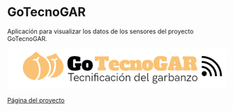 # GoTecnoGAR

Aplicación para visualizar los datos de los sensores del proyecto GoTecnoGAR.

![Logo](assets/logo1.png)

[Página del proyecto](https://jlloret.webs.upv.es/TECNOGAR/)
